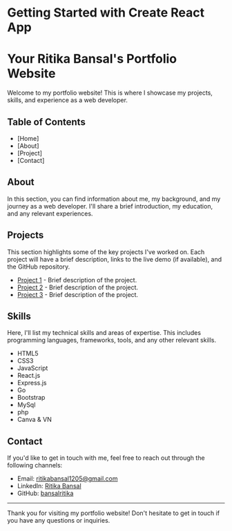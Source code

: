# Getting Started with Create React App

# Your Ritika Bansal's Portfolio Website

Welcome to my portfolio website! This is where I showcase my projects, skills, and experience as a web developer.

## Table of Contents

- [Home]
- [About]
- [Project]
- [Contact]

## About

In this section, you can find information about me, my background, and my journey as a web developer. I'll share a brief introduction, my education, and any relevant experiences.

## Projects

This section highlights some of the key projects I've worked on. Each project will have a brief description, links to the live demo (if available), and the GitHub repository.

- [Project 1](#) - Brief description of the project.
- [Project 2](#) - Brief description of the project.
- [Project 3](#) - Brief description of the project.

## Skills

Here, I'll list my technical skills and areas of expertise. This includes programming languages, frameworks, tools, and any other relevant skills.

- HTML5
- CSS3
- JavaScript 
- React.js
- Express.js
- Go
- Bootstrap
- MySql
- php
- Canva & VN

## Contact

If you'd like to get in touch with me, feel free to reach out through the following channels:

- Email: [ritikabansal1205@gmail.com](mailto:ritikabansal1205@gmail.com)
- LinkedIn: [Ritika Bansal](www.linkedin.com/in/ritika-bansal-33a0081bb)
- GitHub: [bansalritika](https://github.com/bansalritika)

---

Thank you for visiting my portfolio website! Don't hesitate to get in touch if you have any questions or inquiries.
